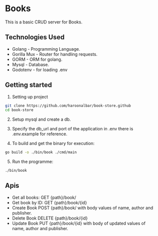 # Books

This is a basic CRUD server for Books.

## Technologies Used

- Golang - Programming Language.
- Gorilla Mux - Router for handling requests.
- GORM - ORM for golang.
- Mysql - Database.
- Godotenv - for loading .env

## Getting started

1. Setting up project

```bash
git clone https://github.com/haroonalbar/book-store.github
cd book-store
```

2. Setup mysql and create a db.

3. Specify the db_url and port of the application in .env
there is .env.example for reference.

4. To build and get the binary for execution:

```bash
go build -o ./bin/book ./cmd/main
```

5. Run the programme:

```bash
./bin/book
```

## Apis

- Get all books:
    GET {path}/book/  
- Get book by ID:
    GET {path}/book/{id}  
- Create Book
    POST {path}/book/ with body values of name, author and publisher.
- Delete Book
    DELETE {path}/book/{id}
- Update Book
    PUT {path}/book/{id} with body of updated values of name, author and publisher.
